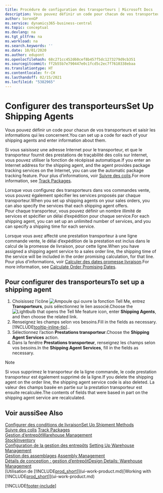 ```yaml
---
title: Procédure de configuration des transporteurs | Microsoft Docs
description: Vous pouvez définir un code pour chacun de vos transporteurs et saisir les informations qui les concernent.
author: SorenGP
ms.service: dynamics365-business-central
ms.topic: conceptual
ms.devlang: na
ms.tgt_pltfrm: na
ms.workload: na
ms.search.keywords: ''
ms.date: 10/01/2020
ms.author: edupont
ms.openlocfilehash: 68c271cc452d60cef8b457f5dc1273279d9cb351
ms.sourcegitcommit: ff2b55b7e790447e0c1fcd5c2ec7f7610338ebaa
ms.translationtype: HT
ms.contentlocale: fr-CH
ms.lasthandoff: 02/15/2021
ms.locfileid: "5382965"
---
```

# <a name="set-up-shipping-agents"></a><span data-ttu-id="1d027-103">Configurer des transporteurs</span><span class="sxs-lookup"><span data-stu-id="1d027-103">Set Up Shipping Agents</span></span>
<span data-ttu-id="1d027-104">Vous pouvez définir un code pour chacun de vos transporteurs et saisir les informations qui les concernent.</span><span class="sxs-lookup"><span data-stu-id="1d027-104">You can set up a code for each of your shipping agents and enter information about them.</span></span>  

<span data-ttu-id="1d027-105">Si vous saisissez une adresse Internet pour le transporteur, et que le transporteur fournit des prestations de traçabilité des colis sur Internet, vous pouvez utiliser la fonction de récépissé automatique.</span><span class="sxs-lookup"><span data-stu-id="1d027-105">If you enter an Internet address for the shipping agent, and the agent provides package tracking services on the Internet, you can use the automatic package tracking feature.</span></span> <span data-ttu-id="1d027-106">Pour plus d’informations, voir [Suivre des colis](sales-how-track-packages.md).</span><span class="sxs-lookup"><span data-stu-id="1d027-106">For more information, see [Track Packages](sales-how-track-packages.md).</span></span>

<span data-ttu-id="1d027-107">Lorsque vous configurez des transporteurs dans vos commandes vente, vous pouvez également spécifier les services proposés par chaque transporteur.</span><span class="sxs-lookup"><span data-stu-id="1d027-107">When you set up shipping agents on your sales orders, you can also specify the services that each shipping agent offers.</span></span>  
<span data-ttu-id="1d027-108">Pour chaque transporteur, vous pouvez définir un nombre illimité de services et spécifier un délai d’expédition pour chaque service.</span><span class="sxs-lookup"><span data-stu-id="1d027-108">For each shipping agent, you can set up an unlimited number of services, and you can specify a shipping time for each service.</span></span>  

<span data-ttu-id="1d027-109">Lorsque vous avez affecté une prestation transporteur à une ligne commande vente, le délai d’expédition de la prestation est inclus dans le calcul de la promesse de livraison, pour cette ligne.</span><span class="sxs-lookup"><span data-stu-id="1d027-109">When you have assigned a shipping agent service to a sales order line, the shipping time of the service will be included in the order promising calculation, for that line.</span></span> <span data-ttu-id="1d027-110">Pour plus d’informations, voir [Calculer des dates promesse livraison](sales-how-to-calculate-order-promising-dates.md).</span><span class="sxs-lookup"><span data-stu-id="1d027-110">For more information, see [Calculate Order Promising Dates](sales-how-to-calculate-order-promising-dates.md).</span></span>

## <a name="to-set-up-a-shipping-agent"></a><span data-ttu-id="1d027-111">Pour configurer des transporteurs</span><span class="sxs-lookup"><span data-stu-id="1d027-111">To set up a shipping agent</span></span>  
1.  <span data-ttu-id="1d027-112">Choisissez l’icône ![Ampoule qui ouvre la fonction Tell Me](media/ui-search/search_small.png "Dites-moi ce que vous voulez faire"), entrez **Transporteurs**, puis sélectionnez le lien associé.</span><span class="sxs-lookup"><span data-stu-id="1d027-112">Choose the ![Lightbulb that opens the Tell Me feature](media/ui-search/search_small.png "Tell me what you want to do") icon, enter **Shipping Agents**, and then choose the related link.</span></span>  
2.  <span data-ttu-id="1d027-113">Renseignez les champs selon vos besoins.</span><span class="sxs-lookup"><span data-stu-id="1d027-113">Fill in the fields as necessary.</span></span> [!INCLUDE[tooltip-inline-tip](includes/tooltip-inline-tip_md.md)]<span data-ttu-id="1d027-114">.</span><span class="sxs-lookup"><span data-stu-id="1d027-114">.</span></span>  
3.  <span data-ttu-id="1d027-115">Sélectionnez l’action **Prestations transporteur**.</span><span class="sxs-lookup"><span data-stu-id="1d027-115">Choose the **Shipping Agent Services** action.</span></span>
4. <span data-ttu-id="1d027-116">Dans la fenêtre **Prestations transporteur**, renseignez les champs selon vos besoins.</span><span class="sxs-lookup"><span data-stu-id="1d027-116">In the **Shipping Agent Services**, fill in the fields as necessary.</span></span>

> [!NOTE]  
>  <span data-ttu-id="1d027-117">Si vous supprimez le transporteur de la ligne commande, le code prestation transporteur est également supprimé de la ligne.</span><span class="sxs-lookup"><span data-stu-id="1d027-117">If you delete the shipping agent on the order line, the shipping agent service code is also deleted.</span></span> <span data-ttu-id="1d027-118">La valeur des champs basée en partie sur la prestation transporteur est ensuite recalculée.</span><span class="sxs-lookup"><span data-stu-id="1d027-118">The contents of fields that were based in part on the shipping agent service are recalculated.</span></span>  

## <a name="see-also"></a><span data-ttu-id="1d027-119">Voir aussi</span><span class="sxs-lookup"><span data-stu-id="1d027-119">See Also</span></span>
[<span data-ttu-id="1d027-120">Configurer des conditions de livraison</span><span class="sxs-lookup"><span data-stu-id="1d027-120">Set Up Shipment Methods</span></span>](sales-how-set-up-shipment-methods.md)  
<span data-ttu-id="1d027-121">[Suivre des colis](sales-how-track-packages.md)  </span><span class="sxs-lookup"><span data-stu-id="1d027-121">[Track Packages](sales-how-track-packages.md)  </span></span>  
[<span data-ttu-id="1d027-122">Gestion d’entrepôt</span><span class="sxs-lookup"><span data-stu-id="1d027-122">Warehouse Management</span></span>](warehouse-manage-warehouse.md)  
[<span data-ttu-id="1d027-123">Stock</span><span class="sxs-lookup"><span data-stu-id="1d027-123">Inventory</span></span>](inventory-manage-inventory.md)  
<span data-ttu-id="1d027-124">[Configuration de la gestion des entrepôts](warehouse-setup-warehouse.md)   </span><span class="sxs-lookup"><span data-stu-id="1d027-124">[Setting Up Warehouse Management](warehouse-setup-warehouse.md)   </span></span>  
<span data-ttu-id="1d027-125">[Gestion des assemblages](assembly-assemble-items.md)  </span><span class="sxs-lookup"><span data-stu-id="1d027-125">[Assembly Management](assembly-assemble-items.md)  </span></span>  
[<span data-ttu-id="1d027-126">Détails de conception : gestion d’entrepôt</span><span class="sxs-lookup"><span data-stu-id="1d027-126">Design Details: Warehouse Management</span></span>](design-details-warehouse-management.md)  
<span data-ttu-id="1d027-127">[Utilisation de [!INCLUDE[prod_short](includes/prod_short.md)]](ui-work-product.md)</span><span class="sxs-lookup"><span data-stu-id="1d027-127">[Working with [!INCLUDE[prod_short](includes/prod_short.md)]](ui-work-product.md)</span></span>  


[!INCLUDE[footer-include](includes/footer-banner.md)]